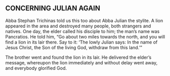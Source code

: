 ## CONCERNING JULIAN AGAIN

Abba Stephan Trichinas told us this too about Abba Julian the stylite. A lion appeared in the area and destroyed many people, both strangers and natives. One day, the elder called his disciple to him; the man’s name was Pancratios. He told him, “Go about two miles towards the north, and you will find a lion in its lair there. Say to it: ‘The lowly Julian says: In the name of Jesus Christ, the Son of the living God, withdraw from this land.’” 

The brother went and found the lion in its lair. He delivered the elder’s message, whereupon the lion immediately and without delay went away, and everybody glorified God.
